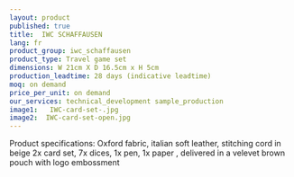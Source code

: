 ```yaml
---
layout: product
published: true
title:  IWC SCHAFFAUSEN
lang: fr
product_group: iwc_schaffausen
product_type: Travel game set
dimensions: W 21cm X D 16.5cm x H 5cm
production_leadtime: 28 days (indicative leadtime)
moq: on demand
price_per_unit: on demand
our_services: technical_development sample_production
image1:   IWC-card-set-.jpg
image2:  IWC-card-set-open.jpg
---
```

Product specifications:  Oxford fabric, italian soft leather, stitching cord in beige 2x card set, 7x dices, 1x pen, 1x paper , delivered in a velevet brown pouch with logo embossment						
